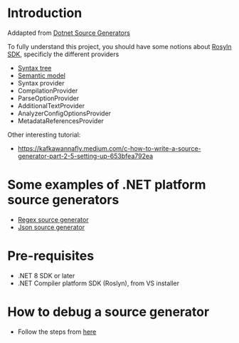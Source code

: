 # Introduction

Addapted from [Dotnet Source Generators](https://posts.specterops.io/dotnet-source-generators-in-2024-part-1-getting-started-76d619b633f5)

To fully understand this project, you should have some notions about [Rosyln SDK](https://learn.microsoft.com/en-us/dotnet/csharp/roslyn-sdk/), 
specificly the different providers
- [Syntax tree](https://learn.microsoft.com/en-us/dotnet/csharp/roslyn-sdk/work-with-syntax)
- [Semantic model](https://learn.microsoft.com/en-us/dotnet/csharp/roslyn-sdk/work-with-semantics)
- Syntax provider
- CompilationProvider
- ParseOptionProvider
- AdditionalTextProvider
- AnalyzerConfigOptionsProvider
- MetadataReferencesProvider

Other interesting tutorial:
- https://kafkawannafly.medium.com/c-how-to-write-a-source-generator-part-2-5-setting-up-653bfea792ea

# Some examples of .NET platform source generators
- [Regex source generator](https://learn.microsoft.com/en-us/dotnet/standard/base-types/regular-expression-source-generators)
- [Json source generator](https://learn.microsoft.com/en-us/dotnet/standard/serialization/system-text-json/source-generation)

# Pre-requisites
- .NET 8 SDK or later
- .NET Compiler platform SDK (Roslyn), from VS installer

# How to debug a source generator
- Follow the steps from [here](https://github.com/JoanComasFdz/dotnet-how-to-debug-source-generator-vs2022?tab=readme-ov-file)

